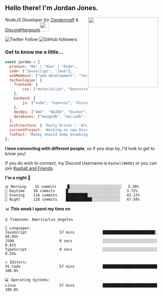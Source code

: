 <h2> Hello there! I'm Jordan Jones.</h2>
<img align="right" src="https://jordanjones.org/hello%20there.gif" width="230">
<p><em>NodeJS Developer for <a href="https://github.com/Zandercraft">Zandercraft</a> & <a href="https://github.com/DiscordHangouts">DiscordHangouts</a><img src="https://media.giphy.com/media/WUlplcMpOCEmTGBtBW/giphy.gif" width="30"></em></p>

![Twitter Follow](https://img.shields.io/twitter/follow/kashalls?label=Follow)
![GitHub followers](https://img.shields.io/github/followers/kashalls?label=Follow&style=social)

### Get to know me a little...

```javascript
const jordan = {
  pronoun: "He" | "Him" | "Dude",
  code: ["Javascript", "Java"],
  askMeAbout: ["web development", "technology", "server racks", "databases"],
  technologies: {
    frontend: {
        css: ["materialize", "bootstrap"]
    },
    backend: {
        js: ["node", "express", "discord.js", "eslint"],
    },
    devOps: ["AWS", "NGINX", "Docker", "KVM"],
    databases: ["mongodb", "mariadb", "redis", "rethinkdb"]
  },
  architecture: { 'Daily Driver': 'Arch Linux', 'Server Applications': 'Ubuntu Focal' },
  currentProject: 'Working on new Discord Bot :)',
  funFact: 'Rokey should keep breaking things, he just needs to learn how to fix them.'
};
```

<b>I love connecting with different people</b>, so if you stop by, I'd look to get to know you!

If you do wish to connect, my Discord Username is `Kashall#0001` or you can join <a href="https://discord.gg/Xv7WKN">Kashall and Friends</a>.

<!--START_SECTION:waka-->
**I'm a night 🦉** 

```text
🌞 Morning    15 commits     █░░░░░░░░░░░░░░░░░░░░░░░░   5.58% 
🌆 Daytime    10 commits     █░░░░░░░░░░░░░░░░░░░░░░░░   3.72% 
🌃 Evening    116 commits    ██████████░░░░░░░░░░░░░░░   43.12% 
🌙 Night      128 commits    ████████████░░░░░░░░░░░░░   47.58%

```


📊 **This week I spent my time on** 

```text
⌚︎ Timezone: America/Los_Angeles

💬 Languages: 
JavaScript               57 mins             ████████████████████████░   98.95% 
JSON                     0 secs              ░░░░░░░░░░░░░░░░░░░░░░░░░   0.81% 
TypeScript               0 secs              ░░░░░░░░░░░░░░░░░░░░░░░░░   0.24%

🔥 Editors: 
VS Code                  57 mins             █████████████████████████   100.0%

💻 Operating Systems: 
Linux                    57 mins             █████████████████████████   100.0%

```


<!--END_SECTION:waka-->

